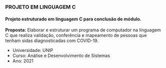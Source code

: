 ### PROJETO EM LINGUAGEM C

#### Projeto estruturado em linguagem C para conclusão de módulo.

**Proposta:** Elaborar e estruturar um programa de computador na linguagem C que realiza validação, conferência e mapeamento de pessoas que tenham sidas diagnosticadas com COVID-19.

- Universidade: UNIP
- Curso: Análise e Desenvolvimento de Sistemas
- Ano: 2021